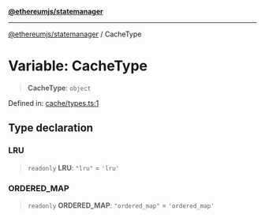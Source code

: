 [**@ethereumjs/statemanager**](../README.md)

***

[@ethereumjs/statemanager](../README.md) / CacheType

# Variable: CacheType

> **CacheType**: `object`

Defined in: [cache/types.ts:1](https://github.com/ethereumjs/ethereumjs-monorepo/blob/master/packages/statemanager/src/cache/types.ts#L1)

## Type declaration

### LRU

> `readonly` **LRU**: `"lru"` = `'lru'`

### ORDERED\_MAP

> `readonly` **ORDERED\_MAP**: `"ordered_map"` = `'ordered_map'`
